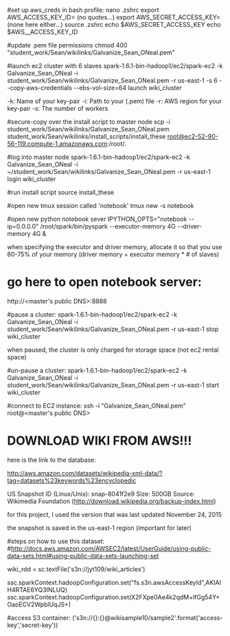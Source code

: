 #set up aws_creds in bash profile:
nano .zshrc
export AWS_ACCESS_KEY_ID=  (no quotes...)
export AWS_SECRET_ACCESS_KEY=  (none here either...)
source .zshrc
echo $AWS_SECRET_ACCESS_KEY
echo $AWS__ACCESS_KEY_ID

#update .pem file permissions
chmod 400 "student_work/Sean/wikilinks/Galvanize_Sean_ONeal.pem"

#launch ec2 cluster with 6 slaves
spark-1.6.1-bin-hadoop1/ec2/spark-ec2 -k Galvanize_Sean_ONeal -i student_work/Sean/wikilinks/Galvanize_Sean_ONeal.pem -r us-east-1 -s 6 --copy-aws-credentials --ebs-vol-size=64 launch wiki_cluster

-k: Name of your key-pair
-i: Path to your (.pem) file
-r: AWS region for your key-pair
-s: The number of workers

#secure-copy over the install script to master node
scp -i student_work/Sean/wikilinks/Galvanize_Sean_ONeal.pem student_work/Sean/wikilinks/install_scripts/install_these root@ec2-52-90-56-119.compute-1.amazonaws.com:/root/.

#log into master node
spark-1.6.1-bin-hadoop1/ec2/spark-ec2 -k Galvanize_Sean_ONeal -i ~/student_work/Sean/wikilinks/Galvanize_Sean_ONeal.pem -r us-east-1 login wiki_cluster

#run install script
source install_these

#open new tmux session called 'notebook'
tmux new -s notebook

#open new python notebook sever
IPYTHON_OPTS="notebook --ip=0.0.0.0" /root/spark/bin/pyspark --executor-memory 4G --driver-memory 4G &

when specifying the executor and driver memory, allocate it so that you use 60-75% of your memory (driver memory + executor memory * # of slaves)

# go here to open notebook server:
http://<master's public DNS>:8888

#pause a cluster:
spark-1.6.1-bin-hadoop1/ec2/spark-ec2 -k Galvanize_Sean_ONeal -i student_work/Sean/wikilinks/Galvanize_Sean_ONeal.pem -r us-east-1 stop wiki_cluster

when paused, the cluster is only charged for storage space (not ec2 rental space)

#un-pause a cluster:
spark-1.6.1-bin-hadoop1/ec2/spark-ec2 -k Galvanize_Sean_ONeal -i student_work/Sean/wikilinks/Galvanize_Sean_ONeal.pem -r us-east-1 start wiki_cluster

#connect to EC2 instance:
ssh -i "Galvanize_Sean_ONeal.pem" root@<master's public DNS>


# DOWNLOAD WIKI FROM AWS!!!
here is the link to the database:

http://aws.amazon.com/datasets/wikipedia-xml-data/?tag=datasets%23keywords%23encyclopedic

US Snapshot ID (Linux/Unix): snap-8041f2e9
Size: 500GB
Source: Wikimedia Foundation (http://download.wikipedia.org/backup-index.html)

for this project, I used the version that was last updated November 24, 2015

the snapshot is saved in the us-east-1 region (important for later)

#steps on how to use this dataset:
#http://docs.aws.amazon.com/AWSEC2/latest/UserGuide/using-public-data-sets.html#using-public-data-sets-launching-set


wiki_rdd = sc.textFile('s3n://jyt109/wiki_articles')

ssc.sparkContext.hadoopConfiguration.set("fs.s3n.awsAccessKeyId",AKIAIH4RTAE6YQ3INLUQ)
ssc.sparkContext.hadoopConfiguration.set(X2FXpe0Ae4k2qdM+lfGg54Y+OaoECV2WpblUqJS+)

#access S3 container:
('s3n://{}:{}@wikisample10/sample2'.format('access-key','secret-key'))
